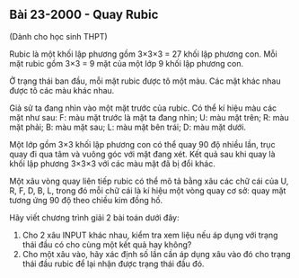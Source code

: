 ## Bài 23-2000 - Quay Rubic

(Dành cho học sinh THPT)

Rubic là một khối lập phương gồm 3×3×3 = 27 khối lập phương con. Mỗi mặt rubic gồm 3×3 = 9 mặt của một lớp 9 khối lập phương con. 

Ở trạng thái ban đầu, mỗi mặt rubic được tô một màu. Các mặt khác nhau được tô các màu khác nhau. 

Giả sử ta đang nhìn vào một mặt trước của rubic. Có thể kí hiệu màu các mặt như sau: F: màu mặt trước là mặt ta đang nhìn; U: màu mặt trên; R: màu mặt phải; B: màu mặt sau; L: màu mặt bên trái; D: màu mặt dưới.

Một lớp gồm 3×3 khối lập phương con có thể quay 90 độ nhiều lần, trục quay đi qua tâm và vuông góc với mặt đang xét. Kết quả sau khi quay là khối lập phương 3×3×3 với các màu mặt đã bị đổi khác.

Một xâu vòng quay liên tiếp rubic có thể mô tả bằng xâu các chữ cái của U, R, F, D, B, L, trong đó mỗi chữ cái là kí hiệu một vòng quay cơ sở: quay mặt tương ứng 90 độ theo chiều kim đồng hồ. 

Hãy viết chương trình giải 2 bài toán dưới đây:
1. Cho 2 xâu INPUT khác nhau, kiểm tra xem liệu nếu áp dụng với trạng thái đầu có cho cùng một kết quả hay không?
2. Cho một xâu vào, hãy xác định số lần cần áp dụng xâu vào đó cho trạng thái đầu rubic để lại nhận được trạng thái đầu đó.

